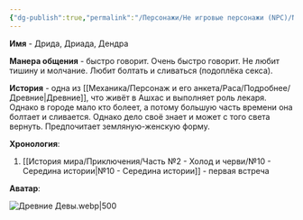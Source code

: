 ```yaml
---
{"dg-publish":true,"permalink":"/Персонажи/Не игровые персонажи (NPC)/NPC/Северный земли/Дрида/","noteIcon":"","created":"2025-09-09T20:36:48.806+03:00","updated":"2025-09-09T16:44:51.296+03:00"}
---
```




**Имя** - Дрида, Дриада, Дендра

**Манера общения** - быстро говорит. Очень быстро говорит. Не любит тишину и молчание. Любит болтать и сливаться (подоплёка секса). 

**История** - одна из [[Механика/Персонаж и его анкета/Раса/Подробнее/Древние\|Древние]], что живёт в Ашхас и выполняет роль лекаря. Однако в городе мало кто болеет, а потому большую часть времени она болтает и сливается. Однако дело своё знает и может с того света вернуть. Предпочитает земляную-женскую форму. 

**Хронология**:
1. [[История мира/Приключения/Часть №2 - Холод и черви/№10 - Середина истории\|№10 - Середина истории]] - первая встреча

**Аватар**:

![Древние Девы.webp|500](/img/user/system/img/NPC/%D0%A1%D0%B5%D0%B2%D0%B5%D1%80%D0%BD%D1%8B%D0%B5%20%D0%B7%D0%B5%D0%BC%D0%BB%D0%B8/%D0%94%D1%80%D0%B5%D0%B2%D0%BD%D0%B8%D0%B5/%D0%94%D1%80%D0%B5%D0%B2%D0%BD%D0%B8%D0%B5%20%D0%94%D0%B5%D0%B2%D1%8B.webp)